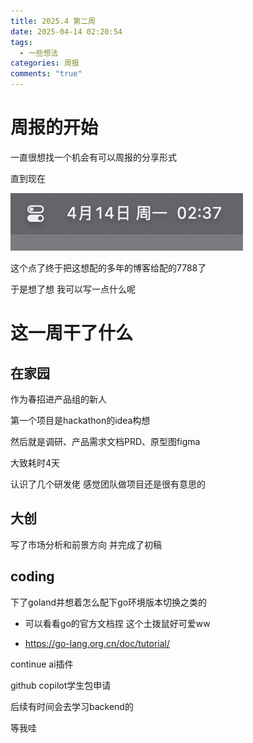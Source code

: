 ```yaml
---
title: 2025.4 第二周
date: 2025-04-14 02:20:54
tags:
  - 一些想法
categories: 周报
comments: "true"
---
```


# 周报的开始

一直很想找一个机会有可以周报的分享形式

直到现在

![image-20250414023739548](../images/image-20250414023739548.png)

这个点了终于把这想配的多年的博客给配的7788了

于是想了想 我可以写一点什么呢

# 这一周干了什么

## 在家园

作为春招进产品组的新人

第一个项目是hackathon的idea构想

然后就是调研、产品需求文档PRD、原型图figma

大致耗时4天

认识了几个研发佬 感觉团队做项目还是很有意思的

## 大创

写了市场分析和前景方向 并完成了初稿

## coding

下了goland并想着怎么配下go环境版本切换之类的

- 可以看看go的官方文档捏 这个土拨鼠好可爱ww

- https://go-lang.org.cn/doc/tutorial/

continue ai插件

github copilot学生包申请

后续有时间会去学习backend的

等我哇
